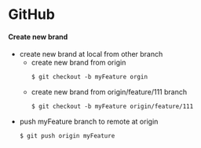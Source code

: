 # GitHub

#### Create new brand
- create new brand at local from other branch
  - create new brand from origin
    ```html
    $ git checkout -b myFeature orgin
    ```
  - create new brand from origin/feature/111 branch
    ```html
    $ git checkout -b myFeature origin/feature/111
    ```
- push myFeature branch to remote at origin
    ```html
    $ git push origin myFeature
    ```
